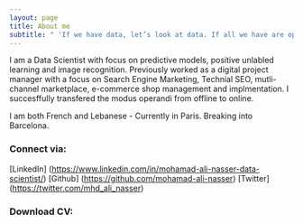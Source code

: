 ```yaml
---
layout: page
title: About me
subtitle: " 'If we have data, let’s look at data. If all we have are opinions, let’s go with mine.' "
---
```


I am a Data Scientist with focus on predictive models, positive unlabled learning and image recognition. Previously worked as a digital project manager with a focus on Search Engine Marketing, Technial SEO, mutli-channel marketplace, e-commerce shop management and implmentation. I succesffully transfered the modus operandi from offline to online.

I am both French and Lebanese - Currently in Paris. Breaking into Barcelona.

### Connect via:

[LinkedIn] (https://www.linkedin.com/in/mohamad-ali-nasser-data-scientist/)
[Github] (https://github.com/mohamad-ali-nasser)
[Twitter] (https://twitter.com/mhd_ali_nasser)

### Download CV:




